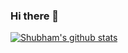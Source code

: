 ### Hi there 👋

<!--
**shubham1g5/shubham1g5** is a ✨ _special_ ✨ repository because its `README.md` (this file) appears on your GitHub profile.

Here are some ideas to get you started:

- 🔭 I’m currently working on ...
- 🌱 I’m currently learning ...
- 👯 I’m looking to collaborate on ...
- 🤔 I’m looking for help with ...
- 💬 Ask me about ...
- 📫 How to reach me: ...
- 😄 Pronouns: ...
- ⚡ Fun fact: ...
-->

<a href="https://github.com/shubham1g5?tab=repositories">
 <img align="center" src="https://github-readme-stats.vercel.app/api?username=shubham1g5" alt="Shubham's github stats"/>
</a>
<a href="https://github.com/shubham1g5?tab=repositories">
  <img align="right" src="https://github-readme-stats.vercel.app/api/top-langs/?username=shubham1g5&theme=dark/>
</a>
